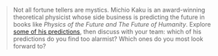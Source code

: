 > Not all fortune tellers are mystics. Michio Kaku is an award-winning theoretical physicist whose side business is predicting the future in books like *Physics of the Future and The Future of Humanity*. Explore [some of his predictions](https://futurism.com/michio-kaku-prominent-futurist-predictions), then discuss with your team: which of his predictions do you find too alarmist? Which ones do you most look forward to?

